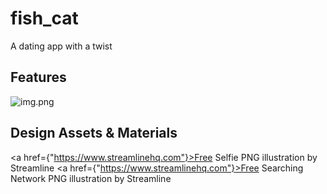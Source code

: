 # fish_cat

A dating app with a twist

## Features
![img.png](design-materials/img.png)




## Design Assets & Materials
<a href={"https://www.streamlinehq.com"}>Free Selfie PNG illustration by Streamline</a>
<a href={"https://www.streamlinehq.com"}>Free Searching Network PNG illustration by Streamline</a>
